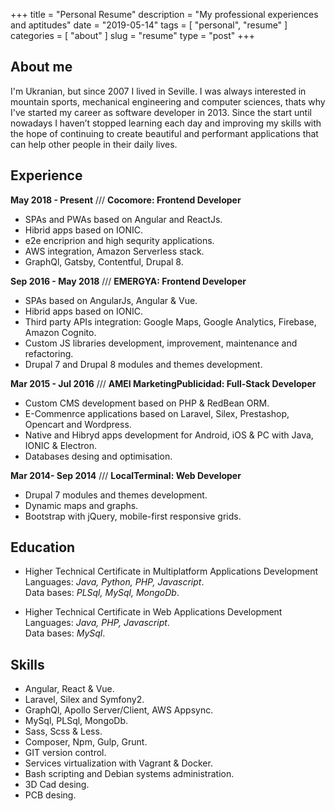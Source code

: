 +++
title = "Personal Resume"
description = "My professional experiences and aptitudes"
date = "2019-05-14"
tags = [ "personal", "resume" ]
categories = [ "about" ]
slug = "resume"
type = "post"
+++

## About me

I'm Ukranian, but since 2007 I lived in Seville. I was always interested in mountain sports, mechanical engineering and computer sciences, thats why I've started my career as software developer in 2013. Since the start until nowadays I haven’t stopped learning each day and improving my skills with the hope of continuing to create beautiful and performant applications that can help other people in their daily lives.

## Experience

**May 2018 - Present** /// **Cocomore: Frontend Developer**

* SPAs and PWAs based on Angular and ReactJs.
* Hibrid apps based on IONIC.
* e2e encriprion and high sequrity applications.
* AWS integration, Amazon Serverless stack.
* GraphQl, Gatsby, Contentful, Drupal 8.

**Sep 2016 - May 2018** /// **EMERGYA: Frontend Developer**

* SPAs based on AngularJs, Angular & Vue.
* Hibrid apps based on IONIC.
* Third party APIs integration: Google Maps, Google
  Analytics, Firebase, Amazon Cognito.
* Custom JS libraries development, improvement, maintenance
  and refactoring.  
* Drupal 7 and Drupal 8 modules and themes development.  

**Mar 2015 - Jul 2016** /// **AMEI MarketingPublicidad: Full-Stack Developer**

- Custom CMS development based on PHP & RedBean ORM.
- E-Commenrce applications based on Laravel, Silex, Prestashop, Opencart
  and Wordpress.
- Native and Hibryd apps development for Android, iOS & PC with
  Java, IONIC & Electron.
- Databases desing and optimisation.

**Mar 2014- Sep 2014** /// **LocalTerminal: Web Developer**

- Drupal 7 modules and themes development.
- Dynamic maps and graphs.
- Bootstrap with jQuery, mobile-first responsive grids.

## Education

- Higher Technical Certificate in Multiplatform Applications Development  
  Languages: *Java, Python, PHP, Javascript*.  
  Data bases: *PLSql, MySql, MongoDb*.

- Higher Technical Certificate in Web Applications Development  
  Languages: *Java, PHP, Javascript*.  
  Data bases: *MySql*.

## Skills

- Angular, React & Vue.
- Laravel, Silex and Symfony2.
- GraphQl, Apollo Server/Client, AWS Appsync.
- MySql, PLSql, MongoDb.
- Sass, Scss & Less.
- Composer, Npm, Gulp, Grunt.
- GIT version control.
- Services virtualization with Vagrant & Docker.
- Bash scripting and Debian systems administration.
- 3D Cad desing.
- PCB desing.